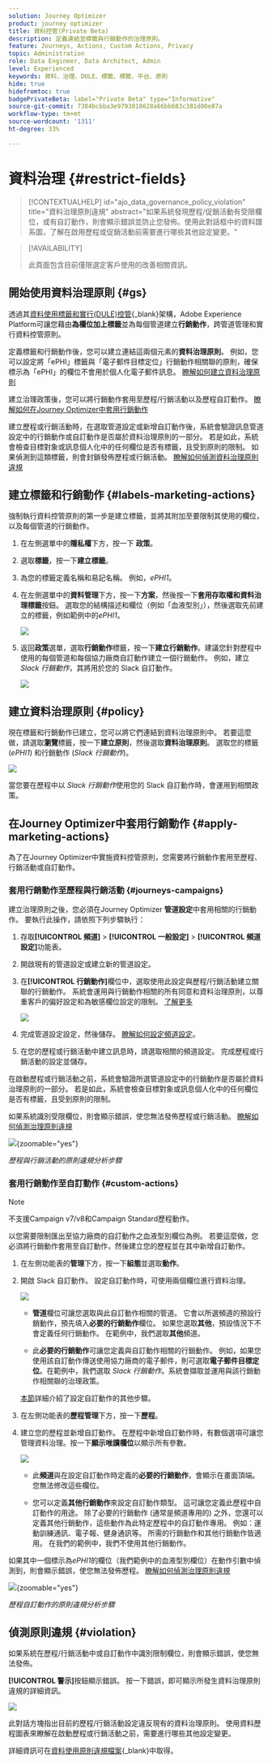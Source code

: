 ```yaml
---
solution: Journey Optimizer
product: journey optimizer
title: 資料控管(Private Beta)
description: 定義連結至標籤與行銷動作的治理原則。
feature: Journeys, Actions, Custom Actions, Privacy
topic: Administration
role: Data Engineer, Data Architect, Admin
level: Experienced
keywords: 資料、治理、DULE、標籤、標籤、平台、原則
hide: true
hidefromtoc: true
badgePrivateBeta: label="Private Beta" type="Informative"
source-git-commit: 7384bcbba3e9793018628a66bb683c381d00e87a
workflow-type: tm+mt
source-wordcount: '1311'
ht-degree: 33%

---
```


# 資料治理 {#restrict-fields}

>[!CONTEXTUALHELP]
>id="ajo_data_governance_policy_violation"
>title="資料治理原則違規"
>abstract="如果系統發現歷程/促銷活動有受限欄位，或有自訂動作，則會顯示錯誤並防止您發佈。使用此對話框中的資料譜系圖，了解在啟用歷程或促銷活動前需要進行哪些其他設定變更。"

>[!AVAILABILITY]
>
>此頁面包含目前僅限選定客戶使用的改善相關資訊。

## 開始使用資料治理原則 {#gs}

透過其[資料使用標籤和實行(DULE)控管](https://experienceleague.adobe.com/docs/experience-platform/data-governance/home.html?lang=zh-Hant){_blank}架構，Adobe Experience Platform可讓您藉由&#x200B;**為欄位加上標籤**&#x200B;並為每個管道建立&#x200B;**行銷動作**，跨管道管理和實行資料控管原則。

定義標籤和行銷動作後，您可以建立連結這兩個元素的&#x200B;**資料治理原則**。 例如，您可以設定將「ePHI」標籤與「電子郵件目標定位」行銷動作相關聯的原則，確保標示為「ePHI」的欄位不會用於個人化電子郵件訊息。 [瞭解如何建立資料治理原則](#governance-policies)

建立治理政策後，您可以將行銷動作套用至歷程/行銷活動以及歷程自訂動作。
[瞭解如何在Journey Optimizer中套用行銷動作](#apply-marketing-actions)

建立歷程或行銷活動時，在選取管道設定或新增自訂動作後，系統會驗證訊息管道設定中的行銷動作或自訂動作是否屬於資料治理原則的一部分。 若是如此，系統會檢查目標對象或訊息個人化中的任何欄位是否有標籤，且受到原則的限制。 如果偵測到這類標籤，則會封鎖發佈歷程或行銷活動。 [瞭解如何偵測資料治理原則違規](#violation)

## 建立標籤和行銷動作 {#labels-marketing-actions}

強制執行資料控管原則的第一步是建立標籤，並將其附加至要限制其使用的欄位，以及每個管道的行銷動作。

1. 在左側選單中的&#x200B;**隱私權**&#x200B;下方，按一下 **政策**。

1. 選取&#x200B;**標籤**，按一下&#x200B;**建立標籤**。

1. 為您的標籤定義名稱和易記名稱。 例如，_ePHI1_。

1. 在左側選單中的&#x200B;**資料管理**&#x200B;下方，按一下&#x200B;**方案**，然後按一下&#x200B;**套用存取權和資料治理標籤**&#x200B;按鈕。 選取您的結構描述和欄位（例如「血液型別」），然後選取先前建立的標籤，例如範例中的&#x200B;_ePHI1_。

   ![](assets/action-privacy3.png)

1. 返回&#x200B;**政策**&#x200B;選單，選取&#x200B;**行銷動作**&#x200B;標籤，按一下&#x200B;**建立行銷動作**。建議您針對歷程中使用的每個管道和每個協力廠商自訂動作建立一個行銷動作。 例如，建立 _Slack 行銷動作_，其將用於您的 Slack 自訂動作。

   ![](assets/action-privacy4.png)

## 建立資料治理原則 {#policy}

現在標籤和行銷動作已建立，您可以將它們連結到資料治理原則中。 若要這麼做，請選取&#x200B;**瀏覽**&#x200B;標籤，按一下&#x200B;**建立原則**，然後選取&#x200B;**資料治理原則**。 選取您的標籤 (_ePHI1_) 和行銷動作 (_Slack 行銷動作_)。

![](assets/action-privacy5.png)

當您要在歷程中以 _Slack 行銷動作_&#x200B;使用您的 Slack 自訂動作時，會運用到相關政策。

## 在Journey Optimizer中套用行銷動作 {#apply-marketing-actions}

為了在Journey Optimizer中實施資料控管原則，您需要將行銷動作套用至歷程、行銷活動或自訂動作。

### 套用行銷動作至歷程與行銷活動 {#journeys-campaigns}

建立治理原則之後，您必須在Journey Optimizer **管道設定**&#x200B;中套用相關的行銷動作。 要執行此操作，請依照下列步驟執行：

1. 存取&#x200B;**[!UICONTROL 頻道]** > **[!UICONTROL 一般設定]** > **[!UICONTROL 頻道設定]**&#x200B;功能表。

1. 開啟現有的管道設定或建立新的管道設定。

1. 在&#x200B;**[!UICONTROL 行銷動作]**&#x200B;欄位中，選取使用此設定與歷程/行銷活動建立關聯的行銷動作。 系統會運用與行銷動作相關的所有同意和資料治理原則，以尊重客戶的偏好設定和為敏感欄位設定的限制。 [了解更多](../action/consent.md#surface-marketing-actions)

   ![](../privacy/assets/governance-channel-configuration.png)

1. 完成管道設定設定，然後儲存。 [瞭解如何設定頻道設定](../configuration/channel-surfaces.md)。

1. 在您的歷程或行銷活動中建立訊息時，請選取相關的頻道設定。 完成歷程或行銷活動的設定並儲存。

在啟動歷程或行銷活動之前，系統會驗證所選管道設定中的行銷動作是否屬於資料治理原則的一部分。 若是如此，系統會檢查目標對象或訊息個人化中的任何欄位是否有標籤，且受到原則的限制。

如果系統識別受限欄位，則會顯示錯誤，使您無法發佈歷程或行銷活動。 [瞭解如何偵測治理原則違規](#violation)

![](assets/governance-policy-schema.png){zoomable="yes"}

*歷程與行銷活動的原則違規分析步驟*

### 套用行銷動作至自訂動作 {#custom-actions}

>[!NOTE]
>
>不支援Campaign v7/v8和Campaign Standard歷程動作。

以您需要限制匯出至協力廠商的自訂動作之血液型別欄位為例。 若要這麼做，您必須將行銷動作套用至自訂動作，然後建立您的歷程並在其中新增自訂動作。

1. 在左側功能表的&#x200B;**管理**&#x200B;下方，按一下&#x200B;**組態**&#x200B;並選取&#x200B;**動作**。

1. 開啟 Slack 自訂動作。 設定自訂動作時，可使用兩個欄位進行資料治理。

   ![](assets/action-privacy6.png)

   * **管道**&#x200B;欄位可讓您選取與此自訂動作相關的管道。 它會以所選頻道的預設行銷動作，預先填入&#x200B;**必要的行銷動作**&#x200B;欄位。 如果您選取&#x200B;**其他**，預設情況下不會定義任何行銷動作。 在範例中，我們選取&#x200B;**其他**&#x200B;頻道。

   * 此&#x200B;**必要的行銷動作**&#x200B;可讓您定義與自訂動作相關的行銷動作。 例如，如果您使用該自訂動作傳送使用協力廠商的電子郵件，則可選取&#x200B;**電子郵件目標定位**。在範例中，我們選取 _Slack 行銷動作_。系統會擷取並運用與該行銷動作相關聯的治理政策。

   [本節](../action/about-custom-action-configuration.md#consent-management)詳細介紹了設定自訂動作的其他步驟。

1. 在左側功能表的&#x200B;**歷程管理**&#x200B;下方，按一下&#x200B;**歷程**。

1. 建立您的歷程並新增自訂動作。 在歷程中新增自訂動作時，有數個選項可讓您管理資料治理。按一下&#x200B;**顯示唯讀欄位**&#x200B;以顯示所有參數。

   ![](assets/action-privacy7.png)

   * 此&#x200B;**頻道**&#x200B;與在設定自訂動作時定義的&#x200B;**必要的行銷動作**，會顯示在畫面頂端。 您無法修改這些欄位。

   * 您可以定義&#x200B;**其他行銷動作**&#x200B;來設定自訂動作類型。 這可讓您定義此歷程中自訂動作的用途。 除了必要的行銷動作 (通常是頻道專用的) 之外，您還可以定義其他行銷動作，這些動作為此特定歷程中的自訂動作專用。 例如：運動訓練通訊、電子報、健身通訊等。 所需的行銷動作和其他行銷動作皆適用。 在我們的範例中，我們不使用其他行銷動作。

如果其中一個標示為&#x200B;_ePHI1_&#x200B;的欄位（我們範例中的血液型別欄位）在動作引數中偵測到，則會顯示錯誤，使您無法發佈歷程。 [瞭解如何偵測治理原則違規](#violation)

![](assets/governance-policy-custom-action-schema.png){zoomable="yes"}

*歷程自訂動作的原則違規分析步驟*

## 偵測原則違規 {#violation}

如果系統在歷程/行銷活動中或自訂動作中識別限制欄位，則會顯示錯誤，使您無法發佈。

**[!UICONTROL 警示]**&#x200B;按鈕顯示錯誤。 按一下錯誤，即可顯示所發生資料治理原則違規的詳細資訊。

![](assets/action-privacy8.png)

此對話方塊指出目前的歷程/行銷活動設定違反現有的資料治理原則。 使用資料歷程圖表來瞭解在啟動歷程或行銷活動之前，需要進行哪些其他設定變更。

詳細資訊可在[資料使用原則違規檔案](https://experienceleague.adobe.com/en/docs/experience-platform/data-governance/enforcement/auto-enforcement#data-usage-violation){_blank}中取得。
